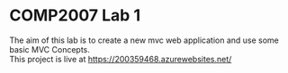 <h1>COMP2007 Lab 1</h1>
The aim of this lab is to create a new mvc web application and use some basic MVC Concepts.<br/>
This project is live at <a href="https://200359468.azurewebsites.net/">https://200359468.azurewebsites.net/</a>
